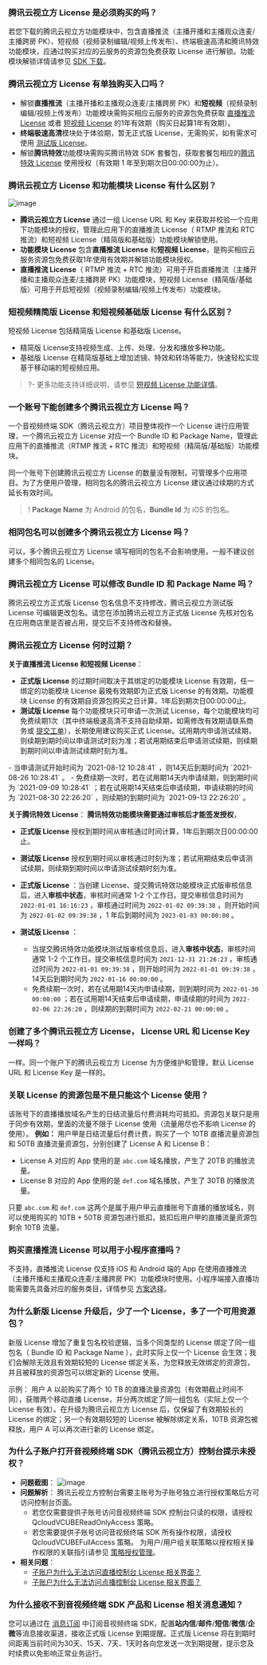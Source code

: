 [](id:q1)
### 腾讯云视立方 License 是必须购买的吗？
若您下载的腾讯云视立方功能模块中，包含直播推流（主播开播和主播观众连麦/主播跨房 PK）、短视频（视频录制编辑/视频上传发布）、终端极速高清和腾讯特效功能模块，应通过购买对应的云服务的资源包免费获取 License 进行解锁。功能模块解锁详情请参见 [SDK 下载](https://cloud.tencent.com/document/product/1449/56978)。

[](id:q2)
### 腾讯云视立方 License 有单独购买入口吗？
- 解锁**直播推流**（主播开播和主播观众连麦/主播跨房 PK）和**短视频**（视频录制编辑/视频上传发布）功能模块需购买相应云服务的资源包免费获取 [直播推流 License](https://cloud.tencent.com/document/product/1449/56973#live) 或者 [短视频 License](https://cloud.tencent.com/document/product/1449/56973#video) 的1年有效期（购买日起算1年有效期）。
- **终端极速高清**模块处于体验期，暂无正式版 License，无需购买，如有需求可使用 [测试版 License](https://tcloud-doc.isd.com/document/product/1449/56981?!preview&!editLang=zh#test)。
- 解锁**腾讯特效**功能模块需购买腾讯特效 SDK 套餐包，获取套餐包相应的[腾讯特效 License](https://tcloud-doc.isd.com/document/product/1449/56982?!preview&!editLang=zh)  使用授权（有效期 1 年至到期次日00:00:00为止）。

[](id:q3)
### 腾讯云视立方 License 和功能模块 License 有什么区别？
![image](https://main.qcloudimg.com/raw/26c0c8235ae57714ffd008db8be33397.png)

- **腾讯云视立方 License** 通过一组 License URL 和 Key 来获取并校验一个应用下功能模块的授权，管理此应用下的直播推流 License（ RTMP 推流和 RTC 推流）和短视频 License（精简版和基础版）功能模块解锁使用。
- **功能模块 License** 包含**直播推流 License** 和**短视频 License**，是购买相应云服务资源包免费获取1年使用有效期并解锁功能模块授权。
- **直播推流 License**（ RTMP 推流 + RTC 推流）可用于开启直播推流（主播开播和主播观众连麦/主播跨房 PK）功能模块，短视频 License（精简版/基础版）可用于开启短视频（视频录制编辑/视频上传发布）功能模块。

[](id:q4)
### 短视频精简版 License 和短视频基础版 License 有什么区别？

短视频 License 包括精简版 License 和基础版 License。
- 精简版 License支持视频生成、上传、处理、分发和播放多种功能。
- 基础版 License 在精简版基础上增加滤镜、特效和转场等能力，快速轻松实现基于移动端的短视频应用。

>?- 更多功能支持详细说明，请参见 [短视频 License 功能详情](https://cloud.tencent.com/document/product/1449/56980#UGSV_detail)。

[](id:q5)
### 一个账号下能创建多个腾讯云视立方 License 吗？
一个音视频终端 SDK（腾讯云视立方）项目整体视作一个 License 进行应用管理，一个腾讯云视立方 License 对应一个 Bundle ID 和 Package Name，管理此应用下的直播推流（RTMP 推流 + RTC 推流）和短视频（精简版/基础版）功能模块。

同一个账号下创建腾讯云视立方 License 的数量没有限制，可管理多个应用项目。为了方便用户管理，相同包名的腾讯云视立方 License 建议通过续期的方式延长有效时间。

>! **Package Name** 为 Android 的包名，**Bundle Id** 为 iOS 的包名。

[](id:q6)
### 相同包名可以创建多个腾讯云视立方 License 吗？
可以，多个腾讯云视立方 License 填写相同的包名不会影响使用，一般不建议创建多个相同包名的 License。

[](id:q7)
### 腾讯云视立方 License 可以修改 Bundle ID 和 Package Name 吗？
腾讯云视立方正式版 License 包名信息不支持修改，腾讯云视立方测试版 License 可编辑更改包名。请您在添加腾讯云视立方正式版 License 先核对包名在应用商店里是否被占用，提交后不支持修改和替换。

[](id:q8)
### 腾讯云视立方 License 何时过期？

**关于直播推流 License 和短视频 License**：
- **正式版 License** 的过期时间取决于其绑定的功能模块 License 有效期，任一绑定的功能模块 License 最晚有效期即为正式版 License 的有效期。功能模块 License 的有效期自资源包购买之日计算，1年后到期次日00:00:00止。
- **测试版 License** 每个功能模块只可申请一次测试 License，每个功能模块均可免费续期1次（其中终端极速高清不支持自助续期，如需修改有效期请联系商务或 [提交工单](https://console.cloud.tencent.com/workorder/category)），长期使用建议购买正式 License。试用期内申请测试续期，则续期到期时间以申请测试时刻为准；若试用期结束后申请测试续期，则续期到期时间以申请测试续期时刻为准。
<dx-alert infotype="explain" title="示例：">
- 当申请测试开始时间为  `2021-08-12 10:28:41` ，则14天后到期时间为  `2021-08-26 10:28:41` 。
- 免费续期一次时，若在试用期14天内申请续期，则到期时间为  `2021-09-09 10:28:41` ；若在试用期14天结束后申请续期，申请续期的时间为  `2021-08-30 22:26:20` ，则续期的到期时间为  `2021-09-13 22:26:20` 。
</dx-alert>

**关于腾讯特效 License**：
**腾讯特效功能模块需要通过审核后才能签发授权**，
- **正式版 License** 授权到期时间从审核通过时间计算，1年后到期次日00:00:00止。

- **测试版 License** 授权到期时间以审核通过时刻为准；若试用期结束后申请测试续期，则续期到期时间以申请测试续期时刻为准。
  <dx-alert infotype="explain" title="示例：">
- **正式版 License** ：当创建 License、提交腾讯特效功能模块正式版审核信息后，进入**审核中状态**，审核时间通常 1-2 个工作日。提交审核信息时间为  `2022-01-01 16:16:23` ，审核通过时间为  `2022-01-02 09:39:38` ，则开始时间为  `2022-01-02 09:39:38` ，1 年后到期时间为  `2023-01-03 00:00:00` 。
- **测试版 License** ：
    - 当提交腾讯特效功能模块测试版审核信息后，进入**审核中状态**，审核时间通常 1-2 个工作日。提交审核信息时间为  `2021-12-31 21:26:23` ，审核通过时间为  `2022-01-01 09:39:38` ，则开始时间为  `2022-01-01 09:39:38` ，14天后到期时间为  `2022-01-16 00:00:00` 。
    - 免费续期一次时，若在试用期14天内申请续期，则到期时间为  `2022-01-30 00:00:00` ；若在试用期14天结束后申请续期，申请续期的时间为  `2022-02-06 22:26:20` ，则续期的到期时间为  `2022-02-21 00:00:00` 。
  </dx-alert>


[](id:q9)
### 创建了多个腾讯云视立方 License， License URL 和 License Key 一样吗？
一样。同一个账户下的腾讯云视立方 License 为方便维护和管理，默认 License URL 和 License Key 是一样的。

[](id:q10)
### 关联 License 的资源包是不是只能这个 License 使用？

该账号下的直播播放域名产生的日结流量后付费消耗均可抵扣。资源包关联只是用于同步有效期，里面的流量不限于 License 使用（流量用尽也不影响 License 的使用）。
**例如：**
用户甲是日结流量后付费计费，购买了一个 10TB 直播流量资源包和 50TB 直播流量资源包，分别创建了 License A 和 License B：
- License A 对应的 App 使用的是  `abc.com`  域名播放，产生了 20TB 的播放流量。
- License B 对应的 App 使用的是  `def.com`  域名播放，产生了 30TB 的播放流量。

只要  `abc.com`  和  `def.com`  这两个是属于用户甲云直播账号下直播的播放域名，则可以使用购买的 10TB + 50TB 资源包进行抵扣，抵扣后用户甲的直播流量资源包剩余 10TB 流量。  

[](id:q11)
### 购买直播推流 License 可以用于小程序直播吗？
不支持，直播推流 License 仅支持 iOS 和 Android 端的 App 在使用直播推流（主播开播和主播观众连麦/主播跨房 PK）功能模块时使用。小程序端接入直播功能需要先具备对应的服务类目，详情参见 [方案选择](https://cloud.tencent.com/document/product/1078/37707)。  

[](id:q12)
### 为什么新版 License 升级后，少了一个 License，多了一个可用资源包？

新版 License 增加了重复包名校验逻辑，当多个同类型的 License 绑定了同一组包名（ Bundle ID 和 Package Name ），此时实际上仅一个 License 会生效；我们会解除无效且有效期较短的 License 绑定关系，为您释放无效绑定的资源包，并且被释放的资源包可以绑定新的 License 使用。

示例：
用户 A 以前购买了两个 10 TB 的直播流量资源包（有效期截止时间不同），获赠两个移动直播 License，并分两次绑定了同一组包名（实际上仅一个 License 有效）。在升级为腾讯云视立方 License 后，仅保留了有效期较长的 License 的绑定；另一个有效期较短的 License 被解除绑定关系，10TB 资源包被释放，用户 A 可以再次进行新的 License 绑定。

[](id:q13)
### 为什么子账户打开音视频终端 SDK（腾讯云视立方）控制台提示未授权？

- **问题截图**：
![image](https://main.qcloudimg.com/raw/7423d2e7912de344052c7891629d528b.png)
- **问题解析**：
腾讯云视立方控制台需要主账号为子账号独立进行授权策略后方可访问控制台页面。
	- 若您仅需要提供子账号访问音视频终端 SDK 控制台只读的权限，请授权 QcloudVCUBEReadOnlyAccess 策略。
	- 若您需要提供子账号访问音视频终端 SDK 所有操作权限，请授权 QcloudVCUBEFullAccess 策略。
为用户/用户组关联策略以授权相关操作权限的关联指引请参见 [策略授权管理](https://cloud.tencent.com/document/product/598/10602)。
- **相关问题**：
	- [子账户为什么无法访问直播控制台 License 相关界面？](https://cloud.tencent.com/document/product/454/43500#que16)
	- [子账户为什么无法访问点播控制台 License 相关界面？](https://cloud.tencent.com/document/product/266/50296#que12)

[](id:q14)
### 为什么接收不到音视频终端 SDK 产品和 License 相关消息通知？

您可以通过在 [消息订阅](https://console.cloud.tencent.com/message/subscription) 中订阅音视频终端 SDK，配置**站内信**/**邮件**/**短信**/**微信**/**企微**等消息接收渠道，接收正式版 License 到期提醒。正式版 License 将在到期时间距离当前时间为30天、15天、7天、1天时各向您发送一次到期提醒，提示您及时续费以免影响正常业务运行。
